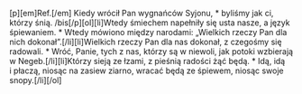 [p][em]Ref.[/em] Kiedy wrócił Pan wygnańców Syjonu, * byliśmy jak ci, którzy śnią. /bis[/p][ol][li]Wtedy śmiechem napełniły się usta nasze, a język śpiewaniem. * Wtedy mówiono między narodami: „Wielkich rzeczy Pan dla nich dokonał”.[/li][li]Wielkich rzeczy Pan dla nas dokonał, z czegośmy się radowali. * Wróć, Panie, tych z nas, którzy są w niewoli, jak potoki wzbierają w Negeb.[/li][li]Którzy sieją ze łzami, z pieśnią radości żąć będą. * Idą, idą i płaczą, niosąc na zasiew ziarno, wracać będą ze śpiewem, niosąc swoje snopy.[/li][/ol]